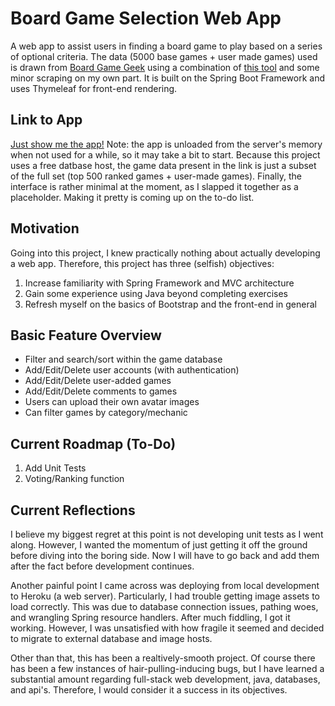 # Board Game Selection Web App

A web app to assist users in finding a board game to play based on a series of optional criteria. The data (5000 base games + user made games) used is drawn from [Board Game Geek](https://boardgamegeek.com/) using a combination of [this tool](https://github.com/mcdemarco/bgg_pull/tree/fans) and some minor scraping on my own part. It is built on the Spring Boot Framework and uses Thymeleaf for front-end rendering.

## Link to App
[Just show me the app!](https://bg-selector.herokuapp.com/) Note: the app is unloaded from the server's memory when not used for a while, so it may take a bit to start. Because this project uses a free datbase host, the game data present in the link is just a subset of the full set (top 500 ranked games + user-made games). Finally, the interface is rather minimal at the moment, as I slapped it together as a placeholder. Making it pretty is coming up on the to-do list.

## Motivation

Going into this project, I knew practically nothing about actually developing a web app. Therefore, this project has three (selfish) objectives:

1. Increase familiarity with Spring Framework and MVC architecture
2. Gain some experience using Java beyond completing exercises
3. Refresh myself on the basics of Bootstrap and the front-end in general

## Basic Feature Overview

* Filter and search/sort within the game database
* Add/Edit/Delete user accounts (with authentication)
* Add/Edit/Delete user-added games
* Add/Edit/Delete comments to games
* Users can upload their own avatar images
* Can filter games by category/mechanic

## Current Roadmap (To-Do)

1. Add Unit Tests
1. Voting/Ranking function

## Current Reflections

I believe my biggest regret at this point is not developing unit tests as I went along. However, I wanted the momentum of just getting it off the ground before diving into the boring side. Now I will have to go back and add them after the fact before development continues.

Another painful point I came across was deploying from local development to Heroku (a web server). Particularly, I had trouble getting image assets to load correctly. This was due to database connection issues, pathing woes, and wrangling Spring resource handlers. After much fiddling, I got it working. However, I was unsatisfied with how fragile it seemed and decided to migrate to external database and image hosts.

Other than that, this has been a realtively-smooth project. Of course there has been a few instances of hair-pulling-inducing bugs, but I have learned a substantial amount regarding full-stack web development, java, databases, and api's. Therefore, I would consider it a success in its objectives.
